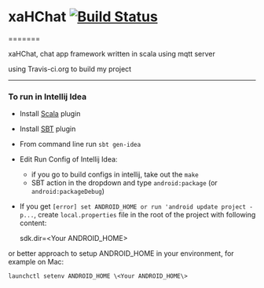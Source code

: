 # xaHChat [![Build Status](https://travis-ci.org/lemonxah/xaHChat.png?branch=master)](https://travis-ci.org/lemonxah/xaHChat)

=======

xaHChat, chat app framework written in scala using mqtt server

using Travis-ci.org to build my project
***

### To run in Intellij Idea
* Install [Scala](http://www.jetbrains.net/confluence/display/SCA/Scala+Plugin+for+IntelliJ+IDEA) plugin
* Install [SBT](http://github.com/orfjackal/idea-sbt-plugi) plugin

* From command line run `sbt gen-idea`
* Edit Run Config of Intellij Idea:
   * if you go to build configs in intellij, take out the `make`
   * SBT action in the dropdown and type `android:package` (or `android:packageDebug`)
* If you get `[error] set ANDROID_HOME or run 'android update project -p...`,
create `local.properties` file in the root of the project with following content:

    sdk.dir=\<Your ANDROID_HOME\>

or better approach to setup ANDROID_HOME in your environment, for example on Mac:

    launchctl setenv ANDROID_HOME \<Your ANDROID_HOME\>



